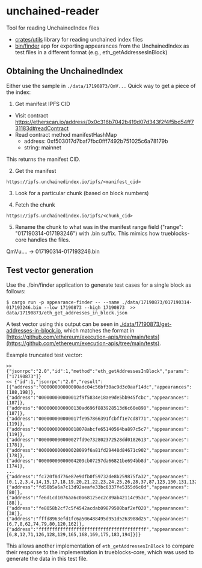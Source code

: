 # unchained-reader
Tool for reading UnchainedIndex files

- [crates/utils](./crates/utils) library for reading unchained index files
- [bin/finder](./bin/finder) app for exporting appearances from the UnchainedIndex as test
files in a different format (e.g., eth_getAddressesInBlock)




## Obtaining the UnchainedIndex

Either use the sample in `./data/17190873/QmV...` Quick way to get a piece of the index:

1. Get manifest IPFS CID

- Visit contract https://etherscan.io/address/0x0c316b7042b419d07d343f2f4f5bd54ff731183d#readContract
- Read contract method manifestHashMap
    - address: 0xf503017d7baf7fbc0fff7492b751025c6a78179b
    - string: mainnet

This returns the manifest CID.

2. Get the manifest

`https://ipfs.unchainedindex.io/ipfs/<manifest_cid>`

3. Look for a particular chunk (based on block numbers)

4. Fetch the chunk

`https://ipfs.unchainedindex.io/ipfs/<chunk_cid>`

5. Rename the chunk to what was in the manifest range field ("range": "017190314-017193246")
with .bin suffix. This mimics how trueblocks-core handles the files.

QmVu.... -> 017190314-017193246.bin

## Test vector generation

Use the ./bin/finder application to generate test cases for a single block as follows:
```command
$ cargo run -p appearance-finder -- --name ./data/17190873/017190314-017193246.bin --low 17190873 --high 17190873  >> data/17190873/eth_get_addresses_in_block.json
```

A test vector using this output can be seen in [./data/17190873/get-addresses-in-block.io](./data/17190873/get-addresses-in-block.io),
which matches the format in [https://github.com/ethereum/execution-apis/tree/main/tests](https://github.com/ethereum/execution-apis/tree/main/tests).

Example truncated test vector:
```console
>> {"jsonrpc":"2.0","id":1,"method":"eth_getAddressesInBlock","params":["17190873"]}
<< {"id":1,"jsonrpc":"2.0","result":[{"address":"00000000000000adc04c56bf30ac9d3c0aaf14dc","appearances":[188,198]},{"address":"000000000000012f9f5834e18ae9de5bb945fcbc","appearances":[187]},{"address":"0000000000000130ad696f883928513d6c60e898","appearances":[187]},{"address":"000000000000017fe957866391fcbff1e7cd8771","appearances":[119]},{"address":"000000000000018078abcfe65140564ba897c5c7","appearances":[119]},{"address":"000000000000027fd9e732802372528dd0182613","appearances":[178]},{"address":"000000000000028099f6a81fd29448d84671c902","appearances":[178]},{"address":"00000000000004209cb07257da66821be694bb8d","appearances":[174]},
...
{"address":"fc720f8d776e87e9dfb0f59732de8b259875fa32","appearances":[0,1,2,3,4,14,15,17,18,19,20,21,22,23,24,25,26,28,37,87,123,130,131,132,133,134,135,136,137,138,139,140,142,143,145,146,147,148,149,150,151,152,153,154,155,156]},{"address":"fd50b5a6a7c13d92aeafe33bc6337fe5355d6c0d","appearances":[80]},{"address":"fe6d1cd1076aa6c0a68125ec2c89ab42114c953c","appearances":[88]},{"address":"fe8058b2cf7c5f4542acdab09879500baf2ef020","appearances":[38]},{"address":"fffd8963efd1fc6a506488495d951d5263988d25","appearances":[6,7,8,62,74,79,80,120,162]},{"address":"ffffffffffffffffffffffffffffffffffffffff","appearances":[6,8,12,71,126,128,129,165,168,169,175,183,194]}]}
```
This allows another implementation of `eth_getAddressesInBlock` to compare their response
to the implementation in trueblocks-core, which was used to generate the data in this test file.